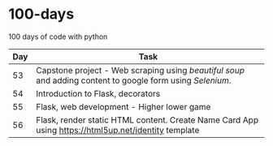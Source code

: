 # 100-days
100 days of code with python
 
|Day   |Task   |
|---|---|
| 53  | Capstone project - Web scraping using *beautiful soup* and adding content to google form using *Selenium*.  |
| 54  | Introduction to Flask, decorators  |
| 55 | Flask, web development - Higher lower game  |
| 56 | Flask, render static HTML content. Create Name Card App using https://html5up.net/identity template|